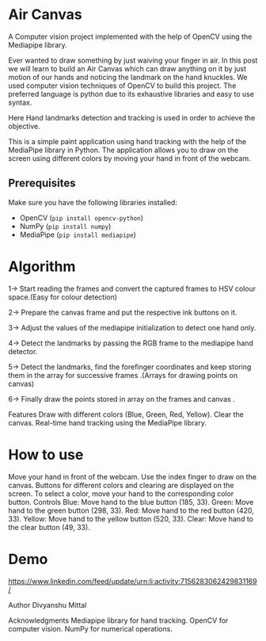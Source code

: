 # Air Canvas
A Computer vision project implemented with the help of OpenCV using the Mediapipe library.

Ever wanted to draw something by just waiving your finger in air. In this post we will learn to build an Air Canvas which can draw anything on it by just motion of our hands and noticing the landmark on the hand knuckles. We used computer vision techniques of OpenCV to build this project. The preferred language is python due to its exhaustive libraries and easy to use syntax.

Here Hand landmarks detection and tracking is used in order to achieve the objective.

This is a simple paint application using hand tracking with the help of the MediaPipe library in Python. The application allows you to draw on the screen using different colors by moving your hand in front of the webcam.

## Prerequisites

Make sure you have the following libraries installed:

- OpenCV (`pip install opencv-python`)
- NumPy (`pip install numpy`)
- MediaPipe (`pip install mediapipe`)

# Algorithm

1-> Start reading the frames and convert the captured frames to HSV colour space.(Easy for colour detection)

2-> Prepare the canvas frame and put the respective ink buttons on it.

3-> Adjust the values of the mediapipe initialization to detect one hand only.

4-> Detect the landmarks by passing the RGB frame to the mediapipe hand detector.

5-> Detect the landmarks, find the forefinger coordinates and keep storing them in the array for successive frames .(Arrays for drawing points on canvas)

6-> Finally draw the points stored in array on the frames and canvas .

Features
Draw with different colors (Blue, Green, Red, Yellow).
Clear the canvas.
Real-time hand tracking using the MediaPipe library.

# How to use

Move your hand in front of the webcam.
Use the index finger to draw on the canvas.
Buttons for different colors and clearing are displayed on the screen.
To select a color, move your hand to the corresponding color button.
Controls
Blue: Move hand to the blue button (185, 33).
Green: Move hand to the green button (298, 33).
Red: Move hand to the red button (420, 33).
Yellow: Move hand to the yellow button (520, 33).
Clear: Move hand to the clear button (49, 33).

# Demo

https://www.linkedin.com/feed/update/urn:li:activity:7156283062429831169/


Author
Divyanshu Mittal

Acknowledgments
Mediapipe library for hand tracking.
OpenCV for computer vision.
NumPy for numerical operations.
